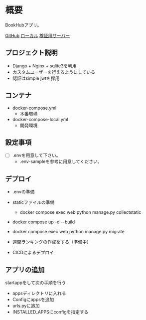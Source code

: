 # 概要

BookHubアプリ。

[GitHub](https://github.com/gamari/bookhub-django)
[ローカル](http://localhost:8000/)
[検証用サーバー](https://gamari-devs.xyz/)


## プロジェクト説明

- Django + Nginx + sqlite3を利用
- カスタムユーザーを行えるようにしている
- 認証はsimple jwtを採用


## コンテナ

- docker-compose.yml
    - 本番環境
- docker-compose-local.yml
    - 開発環境

## 設定事項

- [ ] .envを用意して下さい。
  - .env-sampleを参考に用意してください。


## デプロイ

- .envの準備
- staticファイルの準備
  - docker compose exec web python manage.py collectstatic
- docker compose up -d --build
- docker compose exec web python manage.py migrate
- 週間ランキングの作成をする（準備中）

- CICDによるデプロイ


## アプリの追加

startappをして次の手順を行う

- appsディレクトリに入れる
- Configにappsを追加
- urls.pyに追加
- INSTALLED_APPSにconfigを指定する
